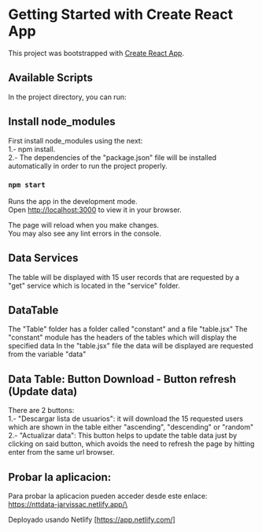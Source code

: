 # Getting Started with Create React App

This project was bootstrapped with [Create React App](https://github.com/facebook/create-react-app).

## Available Scripts

In the project directory, you can run:

## Install node_modules
First install node_modules using the next:\
1.- npm install.\
2.- The dependencies of the "package.json" file will be installed automatically in order to run the project properly.

### `npm start`

Runs the app in the development mode.\
Open [http://localhost:3000](http://localhost:3000) to view it in your browser.

The page will reload when you make changes.\
You may also see any lint errors in the console.

## Data Services
The table will be displayed with 15 user records that are requested by a "get" service which is located in the "service" folder.

## DataTable
The "Table" folder has a folder called "constant" and a file "table.jsx" The "constant" module has the headers of the tables which will display the specified data In the "table.jsx" file the data will be displayed are requested from the variable "data"

## Data Table: Button Download - Button refresh (Update data)
There are 2 buttons:\
1.- "Descargar lista de usuarios": it will download the 15 requested users which are shown in the table either "ascending", "descending" or "random"\
2.- "Actualizar data": This button helps to update the table data just by clicking on said button, which avoids the need to refresh the page by hitting enter from the same url browser.

## Probar la aplicacion:
Para probar la aplicacion pueden acceder desde este enlace:\
https://nttdata-jarvissac.netlify.app/\

Deployado usando Netlify [https://app.netlify.com/]